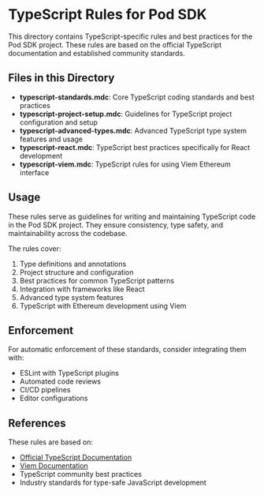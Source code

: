 # TypeScript Rules for Pod SDK

This directory contains TypeScript-specific rules and best practices for the Pod SDK project. These rules are based on the official TypeScript documentation and established community standards.

## Files in this Directory

- **typescript-standards.mdc**: Core TypeScript coding standards and best practices
- **typescript-project-setup.mdc**: Guidelines for TypeScript project configuration and setup
- **typescript-advanced-types.mdc**: Advanced TypeScript type system features and usage
- **typescript-react.mdc**: TypeScript best practices specifically for React development
- **typescript-viem.mdc**: TypeScript rules for using Viem Ethereum interface

## Usage

These rules serve as guidelines for writing and maintaining TypeScript code in the Pod SDK project. They ensure consistency, type safety, and maintainability across the codebase.

The rules cover:

1. Type definitions and annotations
2. Project structure and configuration
3. Best practices for common TypeScript patterns
4. Integration with frameworks like React
5. Advanced type system features
6. TypeScript with Ethereum development using Viem

## Enforcement

For automatic enforcement of these standards, consider integrating them with:

- ESLint with TypeScript plugins
- Automated code reviews 
- CI/CD pipelines
- Editor configurations

## References

These rules are based on:

- [Official TypeScript Documentation](https://www.typescriptlang.org/docs/)
- [Viem Documentation](https://viem.sh/docs/getting-started)
- TypeScript community best practices
- Industry standards for type-safe JavaScript development 